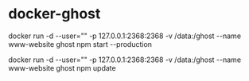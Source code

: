 # docker-ghost

docker run -d --user="" -p 127.0.0.1:2368:2368 -v /data:/ghost --name www-website ghost npm start --production

docker run -d --user="" -p 127.0.0.1:2368:2368 -v /data:/ghost --name www-website ghost npm update
